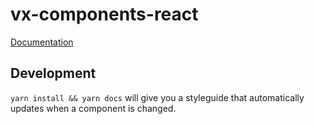 # vx-components-react
[Documentation](https://vx-components-react.netlify.com/)

## Development
`yarn install && yarn docs` will give you a styleguide that automatically updates when a component is changed.
